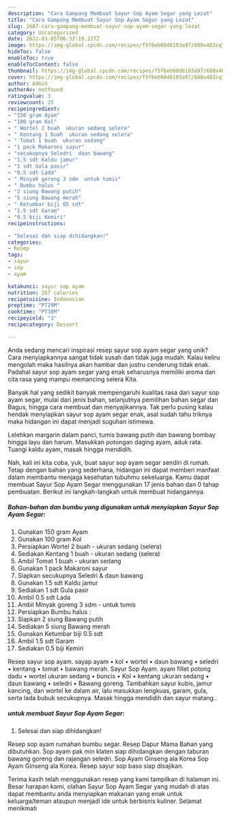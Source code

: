 ```yaml
---
description: "Cara Gampang Membuat Sayur Sop Ayam Segar yang Lezat"
title: "Cara Gampang Membuat Sayur Sop Ayam Segar yang Lezat"
slug: 1687-cara-gampang-membuat-sayur-sop-ayam-segar-yang-lezat
category: Uncategorized
date: 2022-03-05T06:32:19.227Z
image: https://img-global.cpcdn.com/recipes/f5f6eb60d6103a97/680x482cq70/sayur-sop-ayam-segar-foto-resep-utama.jpg
hideToc: false
enableToc: true
enableTocContent: false
thumbnail: https://img-global.cpcdn.com/recipes/f5f6eb60d6103a97/680x482cq70/sayur-sop-ayam-segar-foto-resep-utama.jpg
cover: https://img-global.cpcdn.com/recipes/f5f6eb60d6103a97/680x482cq70/sayur-sop-ayam-segar-foto-resep-utama.jpg
author: Admin
authorAv: notfound
ratingvalue: 3
reviewcount: 25
recipeingredient:
- "150 gram Ayam"
- "100 gram Kol"
- " Wortel 2 buah  ukuran sedang selera"
- " Kentang 1 buah  ukuran sedang selera"
- " Tomat 1 buah  ukuran sedang"
- "1 pack Makaroni sayur"
- "secukupnya Seledri  daun bawang"
- "1.5 sdt Kaldu jamur"
- "1 sdt Gula pasir"
- "0.5 sdt Lada"
- " Minyak goreng 3 sdm  untuk tumis"
- " Bumbu halus "
- "2 siung Bawang putih"
- "5 siung Bawang merah"
- " Ketumbar biji 05 sdt"
- "1.5 sdt Garam"
- "0.5 biji Kemiri"
recipeinstructions:

- "Selesai dan siap dihidangkan!"
categories:
- Resep
tags:
- sayur
- sop
- ayam

katakunci: sayur sop ayam 
nutrition: 267 calories
recipecuisine: Indonesian
preptime: "PT29M"
cooktime: "PT38M"
recipeyield: "3"
recipecategory: Dessert

---
```





Anda sedang mencari inspirasi resep sayur sop ayam segar yang unik? Cara menyiapkannya sangat tidak susah dan tidak juga mudah. Kalau keliru mengolah maka hasilnya akan hambar dan justru cenderung tidak enak. Padahal sayur sop ayam segar yang enak seharusnya memiliki aroma dan cita rasa yang mampu memancing selera Kita.





Banyak hal yang sedikit banyak mempengaruhi kualitas rasa dari sayur sop ayam segar, mulai dari jenis bahan, selanjutnya pemilihan bahan segar dan Bagus, hingga cara membuat dan menyajikannya. Tak perlu pusing kalau hendak menyiapkan sayur sop ayam segar enak,      asal sudah tahu triknya maka hidangan ini dapat menjadi suguhan istimewa.














Lelehkan margarin dalam panci, tumis bawang putih dan bawang bombay hingga layu dan harum. Masukkan potongan daging ayam, aduk rata. Tuangi kaldu ayam, masak hingga mendidih.






Nah, kali ini kita coba, yuk, buat sayur sop ayam segar sendiri di rumah. Tetap dengan bahan yang sederhana, hidangan ini dapat memberi manfaat dalam membantu menjaga kesehatan tubuhmu sekeluarga. Kamu dapat membuat Sayur Sop Ayam Segar menggunakan 17 jenis bahan dan 0 tahap pembuatan. Berikut ini langkah-langkah untuk membuat hidangannya.

<!--inarticleads1-->

##### Bahan-bahan dan bumbu yang digunakan untuk menyiapkan Sayur Sop Ayam Segar:

1. Gunakan 150 gram Ayam
1. Gunakan 100 gram Kol
1. Persiapkan  Wortel 2 buah - ukuran sedang (selera)
1. Sediakan  Kentang 1 buah - ukuran sedang (selera)
1. Ambil  Tomat 1 buah - ukuran sedang
1. Gunakan 1 pack Makaroni sayur
1. Siapkan secukupnya Seledri &amp; daun bawang
1. Gunakan 1.5 sdt Kaldu jamur
1. Sediakan 1 sdt Gula pasir
1. Ambil 0.5 sdt Lada
1. Ambil  Minyak goreng 3 sdm - untuk tumis
1. Persiapkan  Bumbu halus :
1. Siapkan 2 siung Bawang putih
1. Sediakan 5 siung Bawang merah
1. Gunakan  Ketumbar biji 0.5 sdt
1. Ambil 1.5 sdt Garam
1. Sediakan 0.5 biji Kemiri


Resep sayur sop ayam. sayap ayam • kol • wortel • daun bawang • seledri • kentang • tomat • bawang merah. Sayur Sop Ayam. ayam fillet potong dadu • wortel ukuran sedang • buncis • Kol • kentang ukuran sedang • daun bawang • seledri • Bawang goreng. Tambahkan sayur kubis, jamur kancing, dan wortel ke dalam air, lalu masukkan lengkuas, garam, gula, serta lada bubuk secukupnya. Masak hingga mendidih dan sayur matang.. 

<!--inarticleads2-->

#####  untuk membuat Sayur Sop Ayam Segar:


1. Selesai dan siap dihidangkan!

Resep sop ayam rumahan bumbu segar. Resep Dapur Mama Bahan yang dibutuhkan. Sop ayam pak min klaten siap dihidangkan dengan taburan bawang goreng dan rajangan seledri. Sop Ayam Ginseng ala Korea Sop Ayam Ginseng ala Korea. Resep sayur sop baso siap disajikan. 

Terima kasih telah menggunakan resep yang kami tampilkan di halaman ini. Besar harapan kami, olahan Sayur Sop Ayam Segar yang mudah di atas dapat membantu anda menyiapkan makanan yang enak untuk keluarga/teman ataupun menjadi ide untuk berbisnis kuliner. Selamat menikmati
